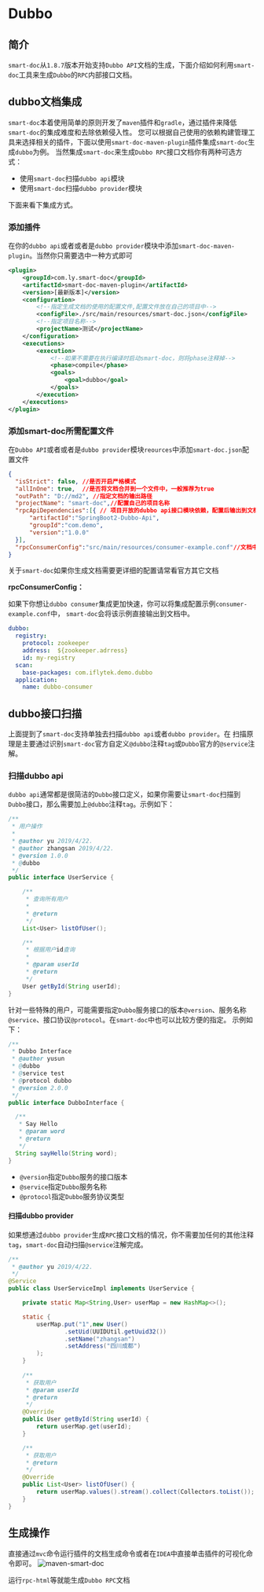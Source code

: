 # Dubbo
## 简介

`smart-doc`从`1.8.7`版本开始支持`Dubbo API`文档的生成，下面介绍如何利用`smart-doc`工具来生成`Dubbo`的`RPC`内部接口文档。
## dubbo文档集成
`smart-doc`本着使用简单的原则开发了`maven`插件和`gradle`，通过插件来降低`smart-doc`的集成难度和去除依赖侵入性。
您可以根据自己使用的依赖构建管理工具来选择相关的插件，下面以使用`smart-doc-maven-plugin`插件集成`smart-doc`生成`dubbo`为例。
当然集成`smart-doc`来生成`Dubbo RPC`接口文档你有两种可选方式：

- 使用`smart-doc`扫描`dubbo api`模块
- 使用`smart-doc`扫描`dubbo provider`模块

下面来看下集成方式。
### 添加插件
在你的`dubbo api`或者或者是`dubbo provider`模块中添加`smart-doc-maven-plugin`。当然你只需要选中一种方式即可
```xml
<plugin>
    <groupId>com.ly.smart-doc</groupId>
    <artifactId>smart-doc-maven-plugin</artifactId>
    <version>[最新版本]</version>
    <configuration>
        <!--指定生成文档的使用的配置文件,配置文件放在自己的项目中-->
        <configFile>./src/main/resources/smart-doc.json</configFile>
        <!--指定项目名称-->
        <projectName>测试</projectName>
    </configuration>
    <executions>
        <execution>
            <!--如果不需要在执行编译时启动smart-doc，则将phase注释掉-->
            <phase>compile</phase>
            <goals>
                <goal>dubbo</goal>
            </goals>
        </execution>
    </executions>
</plugin>
```
### 添加smart-doc所需配置文件
在`Dubbo API`或者或者是`dubbo provider`模块`reources`中添加`smart-doc.json`配置文件

```json
{
  "isStrict": false, //是否开启严格模式
  "allInOne": true,  //是否将文档合并到一个文件中，一般推荐为true
  "outPath": "D://md2", //指定文档的输出路径
  "projectName": "smart-doc",//配置自己的项目名称
  "rpcApiDependencies":[{ // 项目开放的dubbo api接口模块依赖，配置后输出到文档方便使用者集成
      "artifactId":"SpringBoot2-Dubbo-Api",
      "groupId":"com.demo",
      "version":"1.0.0"
  }],
  "rpcConsumerConfig":"src/main/resources/consumer-example.conf"//文档中添加dubbo consumer集成配置，用于方便集成方可以快速集成
}
```
关于`smart-doc`如果你生成文档需要更详细的配置请常看官方其它文档

**rpcConsumerConfig：**

如果下你想让`dubbo consumer`集成更加快速，你可以将集成配置示例`consumer-example.conf`中，
`smart-doc`会将该示例直接输出到文档中。

```yaml
dubbo:
  registry:
    protocol: zookeeper
    address:  ${zookeeper.adrress}
    id: my-registry
  scan:
    base-packages: com.iflytek.demo.dubbo
  application:
    name: dubbo-consumer
```
## dubbo接口扫描
上面提到了`smart-doc`支持单独去扫描`dubbo api`或者`dubbo provider`。在
扫描原理是主要通过识别`smart-doc`官方自定义`@dubbo`注释`tag`或`Dubbo`官方的`@service`注解。

### 扫描dubbo api
`dubbo api`通常都是很简洁的`Dubbo`接口定义，如果你需要让`smart-doc`扫描到`Dubbo`接口，那么需要加上`@dubbo`注释`tag`。示例如下：

```java
/**
 * 用户操作
 *
 * @author yu 2019/4/22.
 * @author zhangsan 2019/4/22.
 * @version 1.0.0
 * @dubbo
 */
public interface UserService {

    /**
     * 查询所有用户
     *
     * @return
     */
    List<User> listOfUser();

    /**
     * 根据用户id查询
     *
     * @param userId
     * @return
     */
    User getById(String userId);
}
```
针对一些特殊的用户，可能需要指定`Dubbo`服务接口的版本`@version`、服务名称`@service`、接口协议`@protocol`。在`smart-doc`中也可以比较方便的指定。
示例如下：
```java
/**
 * Dubbo Interface
 * @author yusun
 * @dubbo
 * @service test
 * @protocol dubbo
 * @version 2.0.0
 */
public interface DubboInterface {

  /**
   * Say Hello
   * @param word
   * @return
   */
  String sayHello(String word);
}
```
- `@version`指定`Dubbo`服务的接口版本
- `@service`指定`Dubbo`服务名称
- `@protocol`指定`Dubbo`服务协议类型
#### 扫描dubbo provider
如果想通过`dubbo provider`生成`RPC`接口文档的情况，你不需要加任何的其他注释`tag`，`smart-doc`自动扫描`@service`注解完成。

```java
/**
 * @author yu 2019/4/22.
 */
@Service
public class UserServiceImpl implements UserService {

    private static Map<String,User> userMap = new HashMap<>();

    static {
        userMap.put("1",new User()
                .setUid(UUIDUtil.getUuid32())
                .setName("zhangsan")
                .setAddress("四川成都")
        );
    }
    
    /**
     * 获取用户
     * @param userId
     * @return
     */
    @Override
    public User getById(String userId) {
        return userMap.get(userId);
    }

    /**
     * 获取用户
     * @return
     */
    @Override
    public List<User> listOfUser() {
        return userMap.values().stream().collect(Collectors.toList());
    }
}
```
## 生成操作
直接通过`mvc`命令运行插件的文档生成命令或者在`IDEA`中直接单击插件的可视化命令即可。
![maven-smart-doc](/assets/_images/20200705230512435.png)

运行`rpc-html`等就能生成`Dubbo RPC`文档
